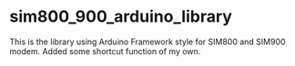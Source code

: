 # sim800_900_arduino_library
This is the library using Arduino Framework style for SIM800 and SIM900 modem. Added some shortcut function of my own.
